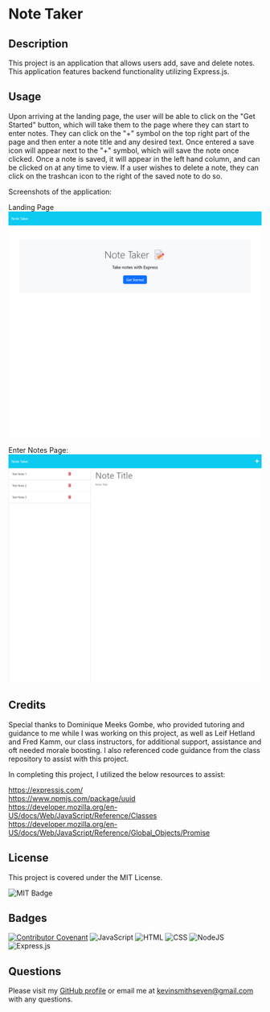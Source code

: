 # Note Taker

## Description

This project is an application that allows users add, save and delete notes. This application features backend functionality utilizing Express.js.

## Usage

Upon arriving at the landing page, the user will be able to click on the "Get Started" button, which will take them to the page where they can start to enter notes. They can click on the "+" symbol on the top right part of the page and then enter a note title and any desired text. Once entered a save icon will appear next to the "+" symbol, which will save the note once clicked. Once a note is saved, it will appear in the left hand column, and can be clicked on at any time to view. If a user wishes to delete a note, they can click on the trashcan icon to the right of the saved note to do so.


Screenshots of the application:

Landing Page
![Screenshot of Note Taker Landing Page](./images/note-taker-landing-page-screenshot.png)

Enter Notes Page:
![Screenshot of Note Taker Enter Notes Page](./images/note-taker-enter-notes-page.png)


## Credits

Special thanks to Dominique Meeks Gombe, who provided tutoring and guidance to me while I was working on this project, as well as Leif Hetland and Fred Kamm, our class instructors, for additional support, assistance and oft needed morale boosting. I also referenced code guidance from the class repository to assist with this project.

In completing this project, I utilized the below resources to assist:

https://expressjs.com/  
https://www.npmjs.com/package/uuid  
https://developer.mozilla.org/en-US/docs/Web/JavaScript/Reference/Classes  
https://developer.mozilla.org/en-US/docs/Web/JavaScript/Reference/Global_Objects/Promise  

## License

This project is covered under the MIT License.

![MIT Badge](https://img.shields.io/badge/License-MIT-blue)


## Badges

[![Contributor Covenant](https://img.shields.io/badge/Contributor%20Covenant-2.1-4baaaa.svg)](code_of_conduct.md)
![JavaScript](https://img.shields.io/badge/javascript-%23323330.svg?style=for-the-badge&logo=javascript&logoColor=%23F7DF1E)
![HTML](https://img.shields.io/badge/html-%23E34F26.svg?style=for-the-badge&logo=html5&logoColor=white)
![CSS](https://img.shields.io/badge/css-%231572B6.svg?style=for-the-badge&logo=css3&logoColor=white)
![NodeJS](https://img.shields.io/badge/node.js-6DA55F?style=for-the-badge&logo=node.js&logoColor=white)
![Express.js](https://img.shields.io/badge/express.js-%23404d59.svg?style=for-the-badge&logo=express&logoColor=%2361DAFB)


## Questions

Please visit my [GitHub profile](https://github.com/kevinsmithseven/) or email me at [kevinsmithseven@gmail.com](mailto:kevinsmithseven@gmail.com) with any questions.
